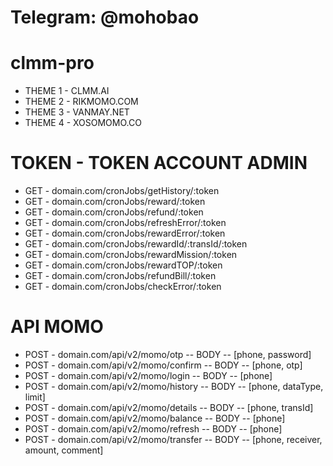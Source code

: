 # Telegram: @mohobao

# clmm-pro

* THEME 1 - CLMM.AI
* THEME 2 - RIKMOMO.COM
* THEME 3 - VANMAY.NET
* THEME 4 - XOSOMOMO.CO

# TOKEN - TOKEN ACCOUNT ADMIN

* GET - domain.com/cronJobs/getHistory/:token
* GET - domain.com/cronJobs/reward/:token
* GET - domain.com/cronJobs/refund/:token
* GET - domain.com/cronJobs/refreshError/:token
* GET - domain.com/cronJobs/rewardError/:token
* GET - domain.com/cronJobs/rewardId/:transId/:token
* GET - domain.com/cronJobs/rewardMission/:token
* GET - domain.com/cronJobs/rewardTOP/:token
* GET - domain.com/cronJobs/refundBill/:token
* GET - domain.com/cronJobs/checkError/:token

# API MOMO

* POST - domain.com/api/v2/momo/otp -- BODY -- [phone, password]
* POST - domain.com/api/v2/momo/confirm -- BODY -- [phone, otp]
* POST - domain.com/api/v2/momo/login -- BODY -- [phone]
* POST - domain.com/api/v2/momo/history -- BODY -- [phone, dataType, limit]
* POST - domain.com/api/v2/momo/details -- BODY -- [phone, transId]
* POST - domain.com/api/v2/momo/balance -- BODY -- [phone]
* POST - domain.com/api/v2/momo/refresh -- BODY -- [phone]
* POST - domain.com/api/v2/momo/transfer -- BODY -- [phone, receiver, amount, comment]
